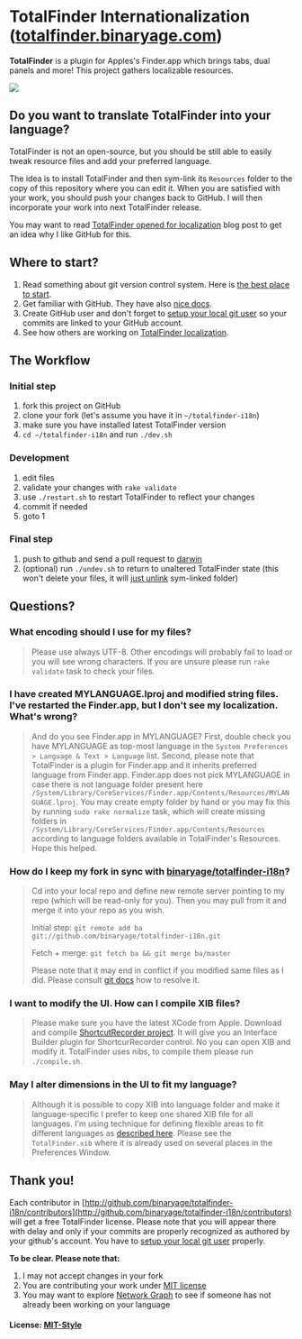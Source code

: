 # TotalFinder Internationalization ([totalfinder.binaryage.com](http://totalfinder.binaryage.com))

**TotalFinder** is a plugin for Apples's Finder.app which brings tabs, dual panels and more! This project gathers localizable resources.

<img src="http://totalfinder.binaryage.com/shared/img/totalfinder-mainshot.png">

## Do you want to translate TotalFinder into your language?

TotalFinder is not an open-source, but you should be still able to easily tweak resource files and add your preferred language.

The idea is to install TotalFinder and then sym-link its `Resources` folder to the copy of this repository where you can edit it.
When you are satisfied with your work, you should push your changes back to GitHub. I will then incorporate your work into next TotalFinder release.

You may want to read [TotalFinder opened for localization](http://blog.binaryage.com/totalfinder-localization/) blog post to get an idea why I like GitHub for this.

## Where to start?

1. Read something about git version control system. Here is [the best place to start](http://git-scm.com/documentation).
2. Get familiar with GitHub. They have also [nice docs](http://help.github.com).
3. Create GitHub user and don't forget to [setup your local git user](http://help.github.com/git-email-settings) so your commits are linked to your GitHub account.
4. See how others are working on [TotalFinder localization](http://github.com/binaryage/totalfinder-i18n/network).

## The Workflow

### Initial step

1. fork this project on GitHub
2. clone your fork (let's assume you have it in `~/totalfinder-i18n`)
3. make sure you have installed latest TotalFinder version
4. `cd ~/totalfinder-i18n` and run `./dev.sh`

### Development

1. edit files
2. validate your changes with `rake validate`
3. use `./restart.sh` to restart TotalFinder to reflect your changes
4. commit if needed
5. goto 1

### Final step

1. push to github and send a pull request to [darwin](http://github.com/darwin)
2. (optional) run `./undev.sh` to return to unaltered TotalFinder state (this won't delete your files, it will [just unlink](totalfinder-i18n/blob/master/undev.sh) sym-linked folder)

## Questions?

### What encoding should I use for my files?
> Please use always UTF-8. Other encodings will probably fail to load or you will see wrong characters. If you are unsure please run `rake validate` task to check your files.

### I have created MYLANGUAGE.lproj and modified string files. I've restarted the Finder.app, but I don't see my localization. What's wrong?
> And do you see Finder.app in MYLANGUAGE? First, double check you have MYLANGUAGE as top-most language in the `System Preferences > Language & Text > Language` list. Second, please note that TotalFinder is a plugin for Finder.app and it inherits preferred language from Finder.app. Finder.app does not pick MYLANGUAGE in case there is not language folder present here `/System/Library/CoreServices/Finder.app/Contents/Resources/MYLANGUAGE.lproj`. You may create empty folder by hand or you may fix this by running `sudo rake normalize` task, which will create missing folders in `/System/Library/CoreServices/Finder.app/Contents/Resources` according to language folders available in TotalFinder's Resources. Hope this helped.

### How do I keep my fork in sync with [binaryage/totalfinder-i18n](http://github.com/binaryage/totalfinder-i18n)?
> Cd into your local repo and define new remote server pointing to my repo (which will be read-only for you). Then you may pull from it and merge it into your repo as you wish.
>
> Initial step: `git remote add ba git://github.com/binaryage/totalfinder-i18n.git`
>
> Fetch + merge: `git fetch ba && git merge ba/master`
>
> Please note that it may end in conflict if you modified same files as I did. Please consult [git docs](http://git-scm.com/documentation) how to resolve it.

### I want to modify the UI. How can I compile XIB files?
> Please make sure you have the latest XCode from Apple. Download and compile [ShortcutRecorder project](http://wafflesoftware.net/shortcut). It will give you an Interface Builder plugin for ShortcurRecorder control. No you can open XIB and modify it. TotalFinder uses nibs, to compile them please run `./compile.sh`.

### May I alter dimensions in the UI to fit my language?
> Although it is possible to copy XIB into language folder and make it language-specific I prefer to keep one shared XIB file for all languages. I'm using technique for defining flexible areas to fit different languages as [described here](http://code.google.com/p/google-toolbox-for-mac/wiki/UILocalization). Please see the `TotalFinder.xib` where it is already used on several places in the Preferences Window.

## Thank you!

Each contributor in [http://github.com/binaryage/totalfinder-i18n/contributors](http://github.com/binaryage/totalfinder-i18n/contributors) will get a free TotalFinder license. Please note that you will appear there with delay and only if your commits are properly recognized as authored by your github's account. You have to [setup your local git user](http://help.github.com/git-email-settings) properly.

**To be clear. Please note that:**

1. I may not accept changes in your fork
2. You are contributing your work under [MIT license](totalfinder-i18n/raw/master/license.txt)
3. You may want to explore [Network Graph](http://github.com/binaryage/totalfinder-i18n/network) to see if someone has not already been working on your language

#### License: [MIT-Style](totalfinder-i18n/raw/master/license.txt)